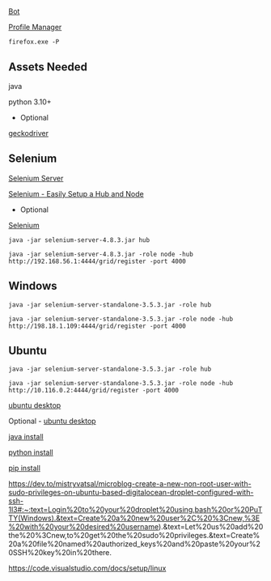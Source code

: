 #

[Bot](https://www.linkedin.com/pulse/linkedin-apply-bot-amin-boulouma/?trk=pulse-article)

[Profile Manager](https://support.mozilla.org/en-US/kb/profile-manager-create-remove-switch-firefox-profiles#:~:text=open%2C%20as%20follows%3A-,Creating%20a%20profile,such%20as%20your%20personal%20name.)
```
firefox.exe -P
```

## Assets Needed

java

python 3.10+

- Optional

[geckodriver](https://github.com/mozilla/geckodriver/releases)

## Selenium

[Selenium Server](https://selenium-release.storage.googleapis.com/index.html?path=3.5/)

[Selenium - Easily Setup a Hub and Node](https://www.toolsqa.com/selenium-webdriver/selenium-grid-how-to-easily-setup-a-hub-and-node/)

- Optional

[Selenium](https://www.selenium.dev/documentation/grid/getting_started/)

```
java -jar selenium-server-4.8.3.jar hub

java -jar selenium-server-4.8.3.jar -role node -hub http://192.168.56.1:4444/grid/register -port 4000
```

## Windows

```
java -jar selenium-server-standalone-3.5.3.jar -role hub

java -jar selenium-server-standalone-3.5.3.jar -role node -hub http://198.18.1.109:4444/grid/register -port 4000
```

## Ubuntu

```
java -jar selenium-server-standalone-3.5.3.jar -role hub

java -jar selenium-server-standalone-3.5.3.jar -role node -hub http://10.116.0.2:4444/grid/register -port 4000
```

[ubuntu desktop](https://docs.digitalocean.com/tutorials/droplet-desktop/)

Optional - [ubuntu desktop](https://phoenixnap.com/kb/how-to-install-a-gui-on-ubuntu)

[java install](https://itsfoss.com/run-java-program-ubuntu/)

[python install](https://phoenixnap.com/kb/how-to-install-python-3-ubuntu)

[pip install](https://www.odoo.com/forum/help-1/how-to-install-pip-in-python-3-on-ubuntu-18-04-167715)

https://dev.to/mistryvatsal/microblog-create-a-new-non-root-user-with-sudo-privileges-on-ubuntu-based-digitalocean-droplet-configured-with-ssh-1l3#:~:text=Login%20to%20your%20droplet%20using,bash%20or%20PuTTY(Windows).&text=Create%20a%20new%20user%2C%20%3Cnew,%3E%20with%20your%20desired%20username).&text=Let%20us%20add%20the%20%3Cnew,to%20get%20the%20sudo%20privileges.&text=Create%20a%20file%20named%20authorized_keys%20and%20paste%20your%20SSH%20key%20in%20there.

https://code.visualstudio.com/docs/setup/linux
